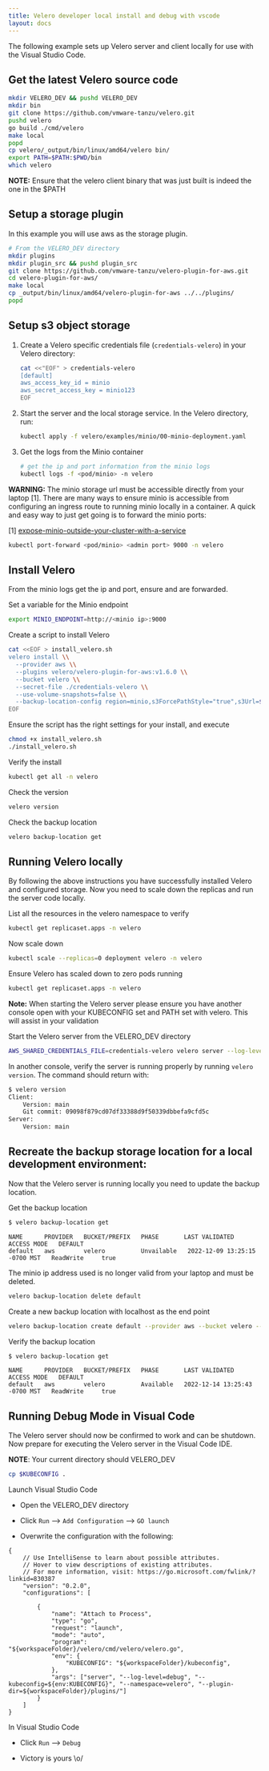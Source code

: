 ```yaml
---
title: Velero developer local install and debug with vscode 
layout: docs
---
```


The following example sets up Velero server and client locally for use with the Visual Studio Code.

## Get the latest Velero source code
```bash
mkdir VELERO_DEV && pushd VELERO_DEV
mkdir bin
git clone https://github.com/vmware-tanzu/velero.git
pushd velero
go build ./cmd/velero
make local
popd
cp velero/_output/bin/linux/amd64/velero bin/
export PATH=$PATH:$PWD/bin
which velero
```

**NOTE:** Ensure that the velero client binary that was just built is indeed the one in the $PATH

## Setup a storage plugin
In this example you will use aws as the storage plugin.

```bash
# From the VELERO_DEV directory
mkdir plugins
mkdir plugin_src && pushd plugin_src
git clone https://github.com/vmware-tanzu/velero-plugin-for-aws.git
cd velero-plugin-for-aws/
make local
cp _output/bin/linux/amd64/velero-plugin-for-aws ../../plugins/
popd
```

## Setup s3 object storage

1. Create a Velero specific credentials file (`credentials-velero`) in your Velero directory:

    ```bash
    cat <<"EOF" > credentials-velero
    [default]
    aws_access_key_id = minio
    aws_secret_access_key = minio123
    EOF
    ```

1. Start the server and the local storage service. In the Velero directory, run:

    ```bash
    kubectl apply -f velero/examples/minio/00-minio-deployment.yaml
    ```
1. Get the logs from the Minio container
    ```bash
    # get the ip and port information from the minio logs
    kubectl logs -f <pod/minio> -n velero
    ```

**WARNING:**
The minio storage url must be accessible directly from your laptop [1].
There are many ways to ensure minio is accessible from configuring an ingress route to running minio locally in a container.  A quick and easy way to just get going is to forward the minio ports:

[1] [expose-minio-outside-your-cluster-with-a-service](https://velero.io/docs/v1.10/contributions/minio/#expose-minio-outside-your-cluster-with-a-service)

```bash
kubectl port-forward <pod/minio> <admin port> 9000 -n velero
```

## Install Velero  

From the minio logs get the ip and port, ensure <admin port> and <api port> are forwarded.

Set a variable for the Minio endpoint
```bash
export MINIO_ENDPOINT=http://<minio ip>:9000
```
Create a script to install Velero
```bash
cat <<EOF > install_velero.sh
velero install \\
  --provider aws \\
  --plugins velero/velero-plugin-for-aws:v1.6.0 \\
  --bucket velero \\
  --secret-file ./credentials-velero \\
  --use-volume-snapshots=false \\
  --backup-location-config region=minio,s3ForcePathStyle="true",s3Url=$MINIO_ENDPOINT
EOF
```

Ensure the script has the right settings for your install, and execute
```bash
chmod +x install_velero.sh
./install_velero.sh
```

Verify the install
```bash
kubectl get all -n velero
```
Check the version
```bash
velero version
```
Check the backup location
```bash
velero backup-location get
```


## Running Velero locally

By following the above instructions you have successfully installed Velero and configured storage.  Now you need to scale down the replicas and run the server code locally.

List all the resources in the velero namespace to verify
```bash
kubectl get replicaset.apps -n velero
```
Now scale down
```bash
kubectl scale --replicas=0 deployment velero -n velero
```
Ensure Velero has scaled down to zero pods running
```bash
kubectl get replicaset.apps -n velero
```

**Note:**
When starting the Velero server please ensure you have another console open with your KUBECONFIG set and PATH set with velero.  This will assist in your validation


Start the Velero server from the VELERO_DEV directory
```bash
AWS_SHARED_CREDENTIALS_FILE=credentials-velero velero server --log-level=debug --kubeconfig=$KUBECONFIG --namespace=velero --plugin-dir=plugins
```

In another console, verify the server is running properly by running `velero version`.  The command should return with:
```bash
$ velero version
Client:
	Version: main
	Git commit: 09098f879cd07df33388d9f50339dbbefa9cfd5c
Server:
	Version: main
```

## Recreate the backup storage location for a local development environment:

Now that the Velero server is running locally you need to update the backup location.

Get the backup location
```bash
$ velero backup-location get
```
```
NAME      PROVIDER   BUCKET/PREFIX   PHASE       LAST VALIDATED                  ACCESS MODE   DEFAULT
default   aws        velero          Unvailable   2022-12-09 13:25:15 -0700 MST   ReadWrite     true
```

The minio ip address used is no longer valid from your laptop and must be deleted.
```bash
velero backup-location delete default
```

Create a new backup location with localhost as the end point
```bash
velero backup-location create default --provider aws --bucket velero --config region=minio,s3ForcePathStyle="true",s3Url=http://localhost:9000 --credential=cloud-credentials=cloud
```

Verify the backup location
```bash
$ velero backup-location get
```
``` 
NAME      PROVIDER   BUCKET/PREFIX   PHASE       LAST VALIDATED                  ACCESS MODE   DEFAULT
default   aws        velero          Available   2022-12-14 13:25:43 -0700 MST   ReadWrite     true
```


## Running Debug Mode in Visual Code

The Velero server should now be confirmed to work and can be shutdown.  Now prepare for executing the Velero server in the Visual Code IDE.

**NOTE**: Your current directory should VELERO_DEV
```bash
cp $KUBECONFIG .
```

Launch Visual Studio Code

* Open the VELERO_DEV directory
* Click `Run` --> `Add Configuration` --> `GO launch`

* Overwrite the configuration with the following:
```
{
    // Use IntelliSense to learn about possible attributes.
    // Hover to view descriptions of existing attributes.
    // For more information, visit: https://go.microsoft.com/fwlink/?linkid=830387
    "version": "0.2.0",
    "configurations": [

        {
            "name": "Attach to Process",
            "type": "go",
            "request": "launch",
            "mode": "auto",
            "program": "${workspaceFolder}/velero/cmd/velero/velero.go",
            "env": {
                "KUBECONFIG": "${workspaceFolder}/kubeconfig",
            },
            "args": ["server", "--log-level=debug", "--kubeconfig=${env:KUBECONFIG}", "--namespace=velero", "--plugin-dir=${workspaceFolder}/plugins/"]
        } 
    ]
}

```

In Visual Studio Code

* Click `Run`  --> `Debug`
    

* Victory is yours
\o/